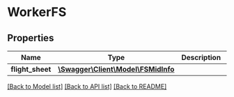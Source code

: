 # WorkerFS

## Properties
Name | Type | Description | Notes
------------ | ------------- | ------------- | -------------
**flight_sheet** | [**\Swagger\Client\Model\FSMidInfo**](FSMidInfo.md) |  | [optional] 

[[Back to Model list]](../README.md#documentation-for-models) [[Back to API list]](../README.md#documentation-for-api-endpoints) [[Back to README]](../README.md)


